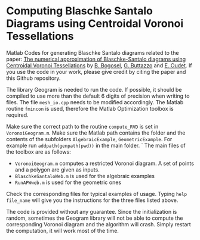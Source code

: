 # Computing Blaschke Santalo Diagrams using Centroidal Voronoi Tessellations
Matlab Codes for generating Blaschke Santalo diagrams related to the paper:  [The numerical approximation of Blaschke-Santalo diagrams using Centroidal Voronoi Tessellations](https://hal.science/hal-03966754) by [B. Bogosel](http://www.cmap.polytechnique.fr/~beniamin.bogosel/), [G. Buttazzo](https://people.dm.unipi.it/buttazzo/) and [E. Oudet](https://membres-ljk.imag.fr/Edouard.Oudet/). If you use the code in your work, please give credit by citing the paper and this Github repository.

The library Geogram is needed to run the code. If possible, it should be compiled to use more than the default 6 digits of precision when writing to files. The file `mesh_io.cpp` needs to be modified accordingly. The Matlab routine `fmincon` is used, therefore the Matlab Optimization toolbox is required. 

Make sure the correct path to the routine `compute_RVD` is set in `VoronoiGeogram.m`. Make sure the Matlab path contains the folder and the contents of the subfolders `AlgebraicExample`, `GeometricExample`. For example run `addpath(genpath(pwd))` in the main folder. 
`
The main files of the toolbox are as follows:
- `VoronoiGeogram.m`  computes a restricted Voronoi diagram. A set of points and a polygon are given as inputs.
- `BlaschkeSantaloWeb.m` is used for the algebraic examples
- `RunAPWweb.m` is used for the geometric ones

Check the corresponding files for typical examples of usage. Typing `help file_name` will give you the instructions for the three files listed above.

The code is provided without any guarantee. Since the initialization is random, sometimes the Geogram library will not be able to compute the corresponding Voronoi diagram and the algorithm will crash. Simply restart the computation, it will work most of the time.
